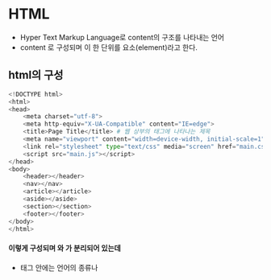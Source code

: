 # HTML
- Hyper Text Markup Language로 content의 구조를 나타내는 언어
- <tag> content <tag> 로 구성되며 이 한 단위를 요소(element)라고 한다.
## html의 구성
```python
<!DOCTYPE html>
<html>
<head>
    <meta charset="utf-8">
    <meta http-equiv="X-UA-Compatible" content="IE=edge">
    <title>Page Title</title> # 웹 상부의 태그에 나타나는 제목
    <meta name="viewport" content="width=device-width, initial-scale=1">
    <link rel="stylesheet" type="text/css" media="screen" href="main.css">
    <script src="main.js"></script>
</head>
<body>
    <header></header>
    <nav></nav>
    <article></article>
    <aside></aside>
    <section></section>
    <footer></footer>
</body>
</html>
```
#### 이렇게 구성되며 <head>와 <body>가 분리되어 있는데
- <head> 태그 안에는 언어의 종류나 <title>, CSS <link> 태그가 있다
- <body> 태그 안에는 홈페이지에 나타나는 내용들이 포함되는데 sementic tag들이 존재한다.
#### Sementic tag : 의미를 담고있는 태그
```
<header> : 홈페이지의 머리부분을 나타냄
<nav> : navagation으로 다른 곳으로 넘어가는 태그를 주로 이거에 담는다
<article> : 구역을
<section> : 나눠놓은것?
<footer> : 홈페이지나 기업의 부수적인 사항들을 기입하는 곳
```
## Body 내부에 들어가는 태그들
```
<p> : paragraph - 그냥 문구들
<h1~6> : heading - 제목
<div> : division - 가독성을 위해 구역을 나눠놓는 것 
<em> : italic 체로 변경해주는 것
<strong> : Bold체
<br> : 줄바꿈
<ol> : ordered list, <ul> : unordered list <li> : list로 하위 리스트를 나타내준다
<img src(source) = "url or 폴더/사진이름" alt(alternative)="사진이 안나올시 대채 text"> : 이미지 첨부
<video src="url" width="" height="" control(비디오 재생 및 정지같은 기본 컨트롤 제공)>
<a href="url"> content </a> : 다른 웹페이지로 연결
<a href="url" target="_blank or _self"> content </a> : blank는 새창, self는 기존 창
    * 같은 페이지에서 특정 곳으로 이동 : <div id="test"> <li><a href="#test">content</a><li></div>
<!-- --> : 주석 
```
